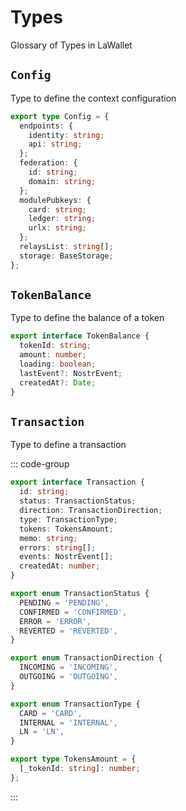 # Types

Glossary of Types in LaWallet

## `Config`

Type to define the context configuration

```ts [Config]
export type Config = {
  endpoints: {
    identity: string;
    api: string;
  };
  federation: {
    id: string;
    domain: string;
  };
  modulePubkeys: {
    card: string;
    ledger: string;
    urlx: string;
  };
  relaysList: string[];
  storage: BaseStorage;
};
```

## `TokenBalance`

Type to define the balance of a token

```ts [TokenBalance]
export interface TokenBalance {
  tokenId: string;
  amount: number;
  loading: boolean;
  lastEvent?: NostrEvent;
  createdAt?: Date;
}
```

## `Transaction`

Type to define a transaction

::: code-group

```ts [Transaction]
export interface Transaction {
  id: string;
  status: TransactionStatus;
  direction: TransactionDirection;
  type: TransactionType;
  tokens: TokensAmount;
  memo: string;
  errors: string[];
  events: NostrEvent[];
  createdAt: number;
}
```

```ts [Status]
export enum TransactionStatus {
  PENDING = 'PENDING',
  CONFIRMED = 'CONFIRMED',
  ERROR = 'ERROR',
  REVERTED = 'REVERTED',
}
```

```ts [Direction]
export enum TransactionDirection {
  INCOMING = 'INCOMING',
  OUTGOING = 'OUTGOING',
}
```

```ts [Types]
export enum TransactionType {
  CARD = 'CARD',
  INTERNAL = 'INTERNAL',
  LN = 'LN',
}
```

```ts [TokensAmount]
export type TokensAmount = {
  [_tokenId: string]: number;
};
```

:::
